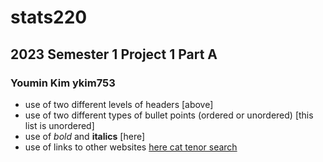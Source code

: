 # stats220
## 2023 Semester 1 Project 1 Part A
### Youmin Kim ykim753

* use of two different levels of headers [above]
* use of two different types of bullet points (ordered or unordered) [this list is unordered]
* use of *bold* and **italics** [here]
* use of links to other websites [here cat tenor search](https://tenor.com/search/cat-gifs)
